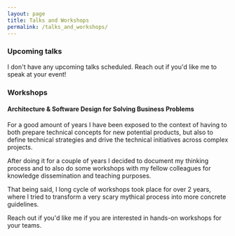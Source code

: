 ```yaml
---
layout: page
title: Talks and Workshops
permalink: /talks_and_workshops/
---
```


### Upcoming talks

I don't have any upcoming talks scheduled. Reach out if you'd like me to speak at your event!


### Workshops

#### Architecture & Software Design for Solving Business Problems

For a good amount of years I have been exposed to the context of having to both prepare technical concepts for new potential products, but also to define technical strategies and drive the technical initiatives across complex projects.

After doing it for a couple of years I decided to document my thinking process and to also do some workshops with my fellow colleagues for knowledge dissemination and teaching purposes.

That being said, I long cycle of workshops took place for over 2 years, where I tried to transform a very scary mythical process into more concrete guidelines.

Reach out if you'd like me if you are interested in hands-on workshops for your teams.
